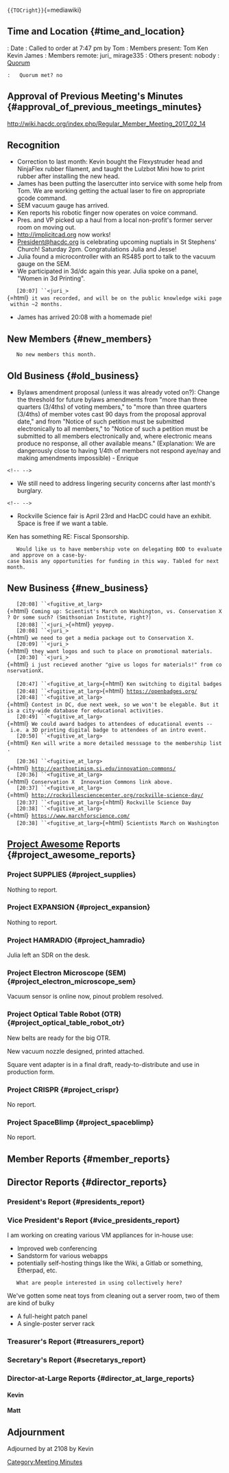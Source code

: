 `{{TOCright}}`{=mediawiki}

## Time and Location {#time_and_location}

:   Date
:   Called to order at 7:47 pm by Tom
:   Members present: Tom Ken Kevin James
:   Members remote: juri\_ mirage335
:   Others present: nobody
:   [Quorum](Quorum)

    :   Quorum met? no

## Approval of Previous Meeting's Minutes {#approval_of_previous_meetings_minutes}

<http://wiki.hacdc.org/index.php/Regular_Member_Meeting_2017_02_14>

## Recognition

-   Correction to last month: Kevin bought the Flexystruder head and
    NinjaFlex rubber filament, and taught the Lulzbot Mini how to print
    rubber after installing the new head.
-   James has been putting the lasercutter into service with some help
    from Tom. We are working getting the actual laser to fire on
    appropriate gcode command.
-   SEM vacuum gauge has arrived.
-   Ken reports his robotic finger now operates on voice command.
-   Pres. and VP picked up a haul from a local non-profit's former
    server room on moving out.
-   <http://implicitcad.org> now works!
-   President@hacdc.org is celebrating upcoming nuptials in St Stephens'
    Church! Saturday 2pm. Congratulations Julia and Jesse!
-   Julia found a microcontroller with an RS485 port to talk to the
    vacuum gauge on the SEM.
-   We participated in 3d/dc again this year. Julia spoke on a panel,
    "Women in 3d Printing".

`   [20:07] ``<juri_>`{=html}` it was recorded, and will be on the public knowledge wiki page within ~2 months.`

-   James has arrived 20:08 with a homemade pie!

## New Members {#new_members}

`   No new members this month.`

## Old Business {#old_business}

-   Bylaws amendment proposal (unless it was already voted on?): Change
    the threshold for future bylaws amendments from "more than three
    quarters (3/4ths) of voting members," to "more than three quarters
    (3/4ths) of member votes cast 90 days from the proposal approval
    date," and from "Notice of such petition must be submitted
    electronically to all members," to "Notice of such a petition must
    be submitted to all members electronically and, where electronic
    means produce no response, all other available means." (Explanation:
    We are dangerously close to having 1/4th of members not respond
    aye/nay and making amendments impossible) - Enrique

```{=html}
<!-- -->
```
-   We still need to address lingering security concerns after last
    month's burglary.

```{=html}
<!-- -->
```
-   Rockville Science fair is April 23rd and HacDC could have an
    exhibit. Space is free if we want a table.

Ken has something RE: Fiscal Sponsorship.

`   Would like us to have membership vote on delegating BOD to evaluate and approve on a case-by-case basis any opportunities for funding in this way. Tabled for next month.`

## New Business {#new_business}

`   [20:08] ``<fugitive_at_larg>`{=html}` Coming up: Scientist's March on Washington, vs. Conservation X? Or some such? (Smithsonian Institute, right?)`\
`   [20:08] ``<juri_>`{=html}` yepyep.`\
`   [20:08] ``<juri_>`{=html}` we need to get a media package out to Conservation X.`\
`   [20:09] ``<juri_>`{=html}` they want logos and such to place on promotional materials.`\
`   [20:30] ``<juri_>`{=html}` i just recieved another "give us logos for materials!" from conservationX.`

`   [20:47] ``<fugitive_at_larg>`{=html}` Ken switching to digital badges`\
`   [20:48] ``<fugitive_at_larg>`{=html}` `[`https://openbadges.org/`](https://openbadges.org/)\
`   [20:48] ``<fugitive_at_larg>`{=html}` Contest in DC, due next week, so we won't be elegable. But it is a city-wide database for educational activities.`\
`   [20:49] ``<fugitive_at_larg>`{=html}` We could award badges to attendees of educational events -- i.e. a 3D printing digital badge to attendees of an intro event.`\
`   [20:50] ``<fugitive_at_larg>`{=html}` Ken will write a more detailed messsage to the membership list.`

`   [20:36] ``<fugitive_at_larg>`{=html}` `[`http://earthoptimism.si.edu/innovation-commons/`](http://earthoptimism.si.edu/innovation-commons/)\
`   [20:36] ``<fugitive_at_larg>`{=html}` Conservation X  Innovation Commons link above.`\
`   [20:37] ``<fugitive_at_larg>`{=html}` `[`http://rockvillesciencecenter.org/rockville-science-day/`](http://rockvillesciencecenter.org/rockville-science-day/)\
`   [20:37] ``<fugitive_at_larg>`{=html}` Rockville Science Day`\
`   [20:38] ``<fugitive_at_larg>`{=html}` `[`https://www.marchforscience.com/`](https://www.marchforscience.com/)\
`   [20:38] ``<fugitive_at_larg>`{=html}` Scientists March on Washington`

## [Project Awesome](:Category:Project_Awesome) Reports {#project_awesome_reports}

### Project SUPPLIES {#project_supplies}

Nothing to report.

### Project EXPANSION {#project_expansion}

Nothing to report.

### Project HAMRADIO {#project_hamradio}

Julia left an SDR on the desk.

### Project Electron Microscope (SEM) {#project_electron_microscope_sem}

Vacuum sensor is online now, pinout problem resolved.

### Project Optical Table Robot (OTR) {#project_optical_table_robot_otr}

New belts are ready for the big OTR.

New vacuum nozzle designed, printed attached.

Square vent adapter is in a final draft, ready-to-distribute and use in
production form.

### Project CRISPR {#project_crispr}

No report.

### Project SpaceBlimp {#project_spaceblimp}

No report.

## Member Reports {#member_reports}

## Director Reports {#director_reports}

### President's Report {#presidents_report}

### Vice President's Report {#vice_presidents_report}

I am working on creating various VM appliances for in-house use:

-   Improved web conferencing
-   Sandstorm for various webapps
-   potentially self-hosting things like the Wiki, a Gitlab or
    something, Etherpad, etc.

`   What are people interested in using collectively here?`

We've gotten some neat toys from cleaning out a server room, two of them
are kind of bulky

-   A full-height patch panel
-   A single-poster server rack

### Treasurer's Report {#treasurers_report}

### Secretary's Report {#secretarys_report}

### Director-at-Large Reports {#director_at_large_reports}

#### Kevin

#### Matt

## Adjournment

Adjourned by at 2108 by Kevin

[Category:Meeting Minutes](Category:Meeting_Minutes)
